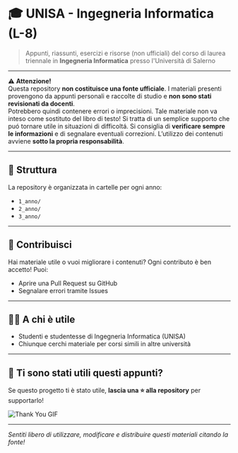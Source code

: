 # 🎓 UNISA - Ingegneria Informatica (L-8)

> Appunti, riassunti, esercizi e risorse (non ufficiali) del corso di laurea triennale in **Ingegneria Informatica** presso l'Università di Salerno

---

⚠️ **Attenzione!**  
Questa repository **non costituisce una fonte ufficiale**. I materiali presenti provengono da appunti personali e raccolte di studio e **non sono stati revisionati da docenti**.  
Potrebbero quindi contenere errori o imprecisioni. Tale materiale non va inteso come sostituto del libro di testo! Si tratta di un semplice supporto che puó tornare utile in situazioni di difficoltá.
Si consiglia di **verificare sempre le informazioni** e di segnalare eventuali correzioni. L’utilizzo dei contenuti avviene **sotto la propria responsabilità**.


---

## 📂 Struttura

La repository è organizzata in cartelle per ogni anno:

- `1_anno/` 
- `2_anno/` 
- `3_anno/` 

---

## 🤝 Contribuisci

Hai materiale utile o vuoi migliorare i contenuti? Ogni contributo è ben accetto! Puoi:
- Aprire una Pull Request su GitHub
- Segnalare errori tramite Issues

---

## 👨‍🎓 A chi è utile

- Studenti e studentesse di Ingegneria Informatica (UNISA)
- Chiunque cerchi materiale per corsi simili in altre università

---

## 💖 Ti sono stati utili questi appunti?

Se questo progetto ti è stato utile, **lascia una ⭐️ alla repository** per supportarlo!  

![Thank You GIF](https://media.giphy.com/media/3oEjI6SIIHBdRxXI40/giphy.gif)

---

*Sentiti libero di utilizzare, modificare e distribuire questi materiali citando la fonte!*
